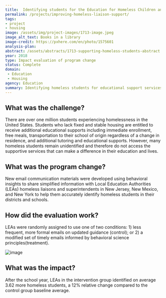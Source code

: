 ```yaml
---
title:  Identifying students for the Education for Homeless Children and Youth Program
permalink: /projects/improving-homeless-liaison-support/
tags:
- project
- housing
image: /assets/img/project-images/1713-image.jpeg
image_alt_text: Books in a library
image-credit: https://pxhere.com/en/photo/1575601
analysis-plan: 
abstract: /assets/abstracts/1713-supporting-homeless-students-abstract.pdf
year: 2018  
type: Impact evaluation of program change
status: Complete
domain:
 - Education
 - Housing
agency: Education
summary: Identifying homeless students for educational support services
---
```

## What was the challenge?

There are over one million students experiencing homelessness in the United States. Students who lack fixed and stable housing are entitled to receive additional educational supports including immediate enrollment, free meals, transportation to their school of origin regardless of a change in residence, and additional tutoring and educational supports. However, many homeless students remain unidentified and therefore do not access the supportive services that can make a difference in their education and lives.

## What was the program change?

New email communication materials were developed using behavioral insights to share simplified information with Local Education Authorities (LEAs) homeless liaisons and superintendents in New Jersey, New Mexico, and New York to help them accurately identify homeless students in their districts and schools.

## How did the evaluation work?

LEAs were randomly assigned to use one of two conditions: 1) less frequent, more formal emails on updated guidance (control); or 2) a modified set of timely emails informed by behavioral science principles(treatment).

![image]({{site.baseurl}}/assets/img/project-images/1713-graph.webp)

## What was the impact?

After the school year, LEAs in the intervention group identified on average 3.62 more homeless students, a 12% relative change compared to the control group baseline average.
